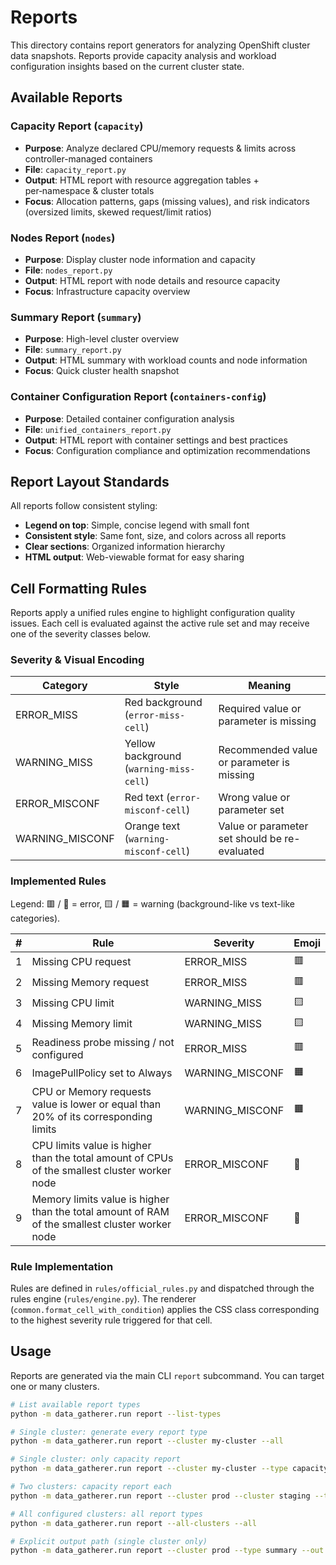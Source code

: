 # Reports

This directory contains report generators for analyzing OpenShift cluster data snapshots. Reports provide capacity analysis and workload configuration insights based on the current cluster state.

## Available Reports

### Capacity Report (`capacity`)
- **Purpose**: Analyze declared CPU/memory requests & limits across controller-managed containers
- **File**: `capacity_report.py`
- **Output**: HTML report with resource aggregation tables + per‑namespace & cluster totals
- **Focus**: Allocation patterns, gaps (missing values), and risk indicators (oversized limits, skewed request/limit ratios)

### Nodes Report (`nodes`)
- **Purpose**: Display cluster node information and capacity
- **File**: `nodes_report.py`
- **Output**: HTML report with node details and resource capacity
- **Focus**: Infrastructure capacity overview

### Summary Report (`summary`)
- **Purpose**: High-level cluster overview
- **File**: `summary_report.py`
- **Output**: HTML summary with workload counts and node information
- **Focus**: Quick cluster health snapshot

### Container Configuration Report (`containers-config`)
- **Purpose**: Detailed container configuration analysis
- **File**: `unified_containers_report.py`
- **Output**: HTML report with container settings and best practices
- **Focus**: Configuration compliance and optimization recommendations

## Report Layout Standards

All reports follow consistent styling:

- **Legend on top**: Simple, concise legend with small font
- **Consistent style**: Same font, size, and colors across all reports
- **Clear sections**: Organized information hierarchy
- **HTML output**: Web-viewable format for easy sharing

## Cell Formatting Rules

Reports apply a unified rules engine to highlight configuration quality issues. Each cell is evaluated against the active rule set and may receive one of the severity classes below.

### Severity & Visual Encoding
| Category | Style | Meaning |
|----------|-------|---------|
| ERROR_MISS | Red background (`error-miss-cell`) | Required value or parameter is missing |
| WARNING_MISS | Yellow background (`warning-miss-cell`) | Recommended value or parameter is missing |
| ERROR_MISCONF | Red text (`error-misconf-cell`) | Wrong value or parameter set |
| WARNING_MISCONF | Orange text (`warning-misconf-cell`) | Value or parameter set should be re-evaluated |

### Implemented Rules

Legend: 🟥 / 🔴 = error, 🟨 / 🟧 = warning (background-like vs text-like categories).

| # | Rule | Severity | Emoji |
|---|-------|----------|-------|
| 1 | Missing CPU request | ERROR_MISS | 🟥 |
| 2 | Missing Memory request | ERROR_MISS | 🟥 |
| 3 | Missing CPU limit | WARNING_MISS | 🟨 |
| 4 | Missing Memory limit | WARNING_MISS | 🟨 |
| 5 | Readiness probe missing / not configured | ERROR_MISS | 🟥 |
| 6 | ImagePullPolicy set to Always | WARNING_MISCONF | 🟧 |
| 7 | CPU or Memory requests value is lower or equal than 20% of its corresponding limits | WARNING_MISCONF | 🟧 |
| 8 | CPU limits value is higher than the total amount of CPUs of the smallest cluster worker node | ERROR_MISCONF | 🔴 |
| 9 | Memory limits value is higher than the total amount of RAM of the smallest cluster worker node | ERROR_MISCONF | 🔴 |

### Rule Implementation
Rules are defined in `rules/official_rules.py` and dispatched through the rules engine (`rules/engine.py`). The renderer (`common.format_cell_with_condition`) applies the CSS class corresponding to the highest severity rule triggered for that cell.

## Usage

Reports are generated via the main CLI `report` subcommand. You can target one or many clusters.

```bash
# List available report types
python -m data_gatherer.run report --list-types

# Single cluster: generate every report type
python -m data_gatherer.run report --cluster my-cluster --all

# Single cluster: only capacity report
python -m data_gatherer.run report --cluster my-cluster --type capacity

# Two clusters: capacity report each
python -m data_gatherer.run report --cluster prod --cluster staging --type capacity

# All configured clusters: all report types
python -m data_gatherer.run report --all-clusters --all

# Explicit output path (single cluster only)
python -m data_gatherer.run report --cluster prod --type summary --out /tmp/prod-summary.html
```
